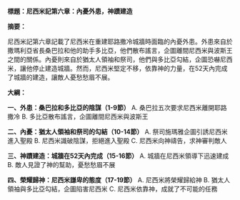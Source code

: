 **標題：尼西米記第六章：內憂外患，神蹟建造**

**摘要：**

尼西米記第六章記載了尼西米在重建耶路撒冷城牆時面臨的內憂外患。外患來自於撒瑪利亞省長桑巴拉和他的助手多比亞，他們散布謠言，企圖離間尼西米與波斯王之間的關係。內憂則來自於猶太人領袖和祭司，他們與多比亞勾結，企圖恐嚇尼西米，讓他停止建造城牆。然而，尼西米堅定不移，依靠神的力量，在52天內完成了城牆的建造，讓敵人憂愁愁眉不展。

**大綱：**

**一、外患：桑巴拉和多比亞的陰謀（1-9節）**
    A. 桑巴拉五次要求尼西米離開耶路撒冷
    B. 多比亞散布謠言，企圖離間尼西米與波斯王

**二、內憂：猶太人領袖和祭司的勾結（10-14節）**
    A. 祭司施瑪雅企圖引誘尼西米進入聖殿
    B. 尼西米識破陰謀，拒絕進入聖殿
    C. 尼西米向神禱告，求神審判敵人

**三、神蹟建造：城牆在52天內完成（15-16節）**
    A. 城牆在尼西米領導下迅速建成
    B. 敵人見證了神的幫助，憂愁愁眉不展

**四、榮耀歸神：尼西米謙卑的態度（17-19節）**
    A. 尼西米將榮耀歸給神
    B. 猶太人領袖與多比亞勾結，企圖陷害尼西米
    C. 尼西米依靠神，成就了不可能的任務